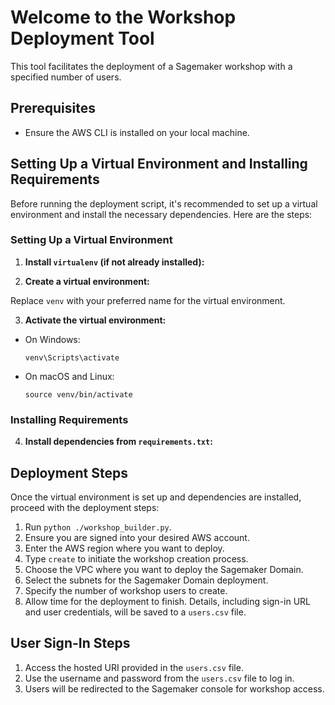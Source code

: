# Welcome to the Workshop Deployment Tool

This tool facilitates the deployment of a Sagemaker workshop with a specified number of users.

## Prerequisites
- Ensure the AWS CLI is installed on your local machine.

## Setting Up a Virtual Environment and Installing Requirements

Before running the deployment script, it's recommended to set up a virtual environment and install the necessary dependencies. Here are the steps:

### Setting Up a Virtual Environment

1. **Install `virtualenv` (if not already installed):**

2. **Create a virtual environment:**

Replace `venv` with your preferred name for the virtual environment.

3. **Activate the virtual environment:**
- On Windows:
  ```
  venv\Scripts\activate
  ```
- On macOS and Linux:
  ```
  source venv/bin/activate
  ```

### Installing Requirements

4. **Install dependencies from `requirements.txt`:**

## Deployment Steps

Once the virtual environment is set up and dependencies are installed, proceed with the deployment steps:

1. Run `python ./workshop_builder.py`.
2. Ensure you are signed into your desired AWS account.
3. Enter the AWS region where you want to deploy.
4. Type `create` to initiate the workshop creation process.
5. Choose the VPC where you want to deploy the Sagemaker Domain.
6. Select the subnets for the Sagemaker Domain deployment.
7. Specify the number of workshop users to create.
8. Allow time for the deployment to finish. Details, including sign-in URL and user credentials, will be saved to a `users.csv` file.

## User Sign-In Steps

1. Access the hosted URI provided in the `users.csv` file.
2. Use the username and password from the `users.csv` file to log in.
3. Users will be redirected to the Sagemaker console for workshop access.
